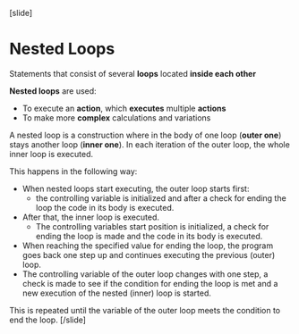 [slide]
# Nested Loops
Statements that consist of several **loops** located **inside each other**

**Nested loops** are used:

* To execute an **action**, which **executes** multiple **actions**
* To make more **complex** calculations and variations

A nested loop is a construction where in the body of one loop (**outer one**) stays another loop (**inner one**). 
In each iteration of the outer loop, the whole inner loop is executed. 

This happens in the following way:
* When nested loops start executing, the outer loop starts first: 
  * the controlling variable is initialized and after a check for ending the loop the code in its body is executed.
* After that, the inner loop is executed. 
  * The controlling variables start position is initialized, a check for ending the loop is made and the code in its body is executed.
* When reaching the specified value for ending the loop, the program goes back one step up and continues executing the previous (outer) loop.
* The controlling variable of the outer loop changes with one step, a check is made to see if the condition for ending the loop is met and a new execution of the nested (inner) loop is started.

This is repeated until the variable of the outer loop meets the condition to end the loop.
[/slide]